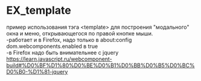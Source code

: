 # EX_template
пример использования тэга  &lt;template&gt; для построения "модального" окна и меню, открывающегося
по правой кнопке мыши.<br>
-работает и в Firefox, надо только в about:config    dom.webcomponents.enabled  в true<br>
-в Firefox надо быть внимательнее с jquery https://learn.javascript.ru/webcomponent-build#%D0%BF%D1%80%D0%BE%D0%B1%D0%BB%D0%B5%D0%BC%D0%B0-%D1%81-jquery
